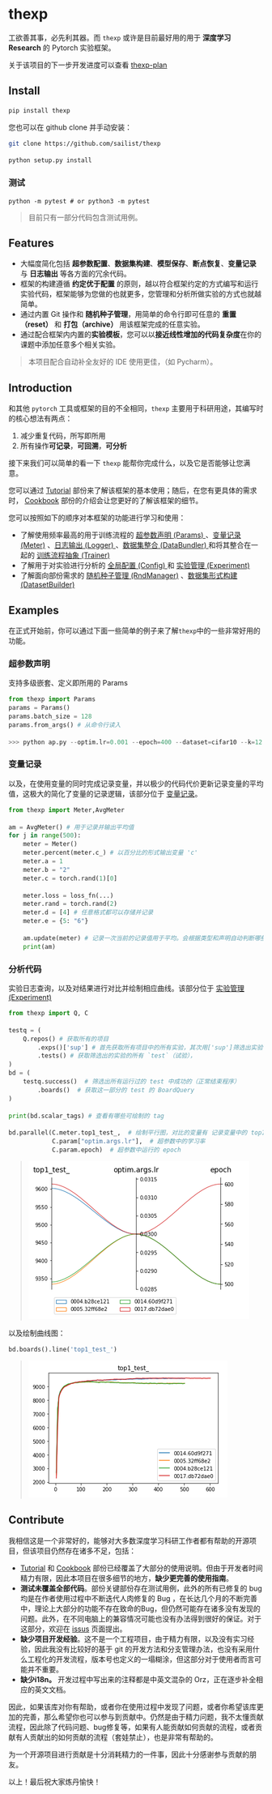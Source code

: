 # thexp

工欲善其事，必先利其器。而 `thexp` 或许是目前最好用的用于 **深度学习 Research** 的 Pytorch 实验框架。

关于该项目的下一步开发进度可以查看 [thexp-plan](https://github.com/sailist/thexp/projects/1)

## Install
```bash
pip install thexp
```

您也可以在 github clone 并手动安装：
```bash
git clone https://github.com/sailist/thexp

python setup.py install
```

### 测试

```
python -m pytest # or python3 -m pytest
```

> 目前只有一部分代码包含测试用例。

## Features

 - 大幅度简化包括 **超参数配置**、**数据集构建**、**模型保存**、**断点恢复**、**变量记录** 与 **日志输出** 等各方面的冗余代码。
 - 框架的构建遵循 **约定优于配置** 的原则，越以符合框架约定的方式编写和运行实验代码，框架能够为您做的也就更多，您管理和分析所做实验的方式也就越简单。
 - 通过内置 Git 操作和 **随机种子管理**，用简单的命令行即可任意的 **重置（reset）** 和 **打包（archive）** 用该框架完成的任意实验。
 - 通过配合框架内内置的**实验模板**，您可以以**接近线性增加的代码复杂度**在你的课题中添加任意多个相关实验。

> 本项目配合自动补全友好的 IDE 使用更佳，（如 Pycharm）。

## Introduction

和其他 `pytorch` 工具或框架的目的不全相同，`thexp` 主要用于科研用途，其编写时的核心想法有两点：

1. 减少重复代码，所写即所用
2. 所有操作**可记录**，**可回溯**，**可分析**


接下来我们可以简单的看一下 `thexp` 能帮你完成什么，以及它是否能够让您满意。


您可以通过 [Tutorial](https://sailist.github.io/thexp//tutorial/) 部份来了解该框架的基本使用；随后，在您有更具体的需求时， [Cookbook](https://sailist.github.io/thexp/cookbook/) 部份的介绍会让您更好的了解该框架的细节。

您可以按照如下的顺序对本框架的功能进行学习和使用：

 - 了解使用频率最高的用于训练流程的 [超参数声明 (Params) ](https://sailist.github.io/thexp/params) 、[变量记录 (Meter)](https://sailist.github.io/thexp/meter) 、[日志输出 (Logger) ](https://sailist.github.io/thexp/logger) 、[数据集整合 (DataBundler) ](https://sailist.github.io/thexp/bundler) 和将其整合在一起的 [训练流程抽象 (Trainer) ](https://sailist.github.io/thexp/trainer)
 - 了解用于对实验进行分析的 [全局配置 (Config) ](https://sailist.github.io/thexp/exp#全局配置) 和 [实验管理 (Experiment) ](https://sailist.github.io/thexp/exp)
 - 了解面向部份需求的 [随机种子管理 (RndManager)](https://sailist.github.io/thexp/rnd) 、[数据集形式构建 (DatasetBuilder)](https://sailist.github.io/thexp/builder)
## Examples

在正式开始前，你可以通过下面一些简单的例子来了解`thexp`中的一些非常好用的功能。


### 超参数声明
支持多级嵌套、定义即所用的 Params
```python 
from thexp import Params
params = Params()
params.batch_size = 128
params.from_args() # 从命令行读入

>>> python ap.py --optim.lr=0.001 --epoch=400 --dataset=cifar10 --k=12
```
### 变量记录

以及，在使用变量的同时完成记录变量，并以极少的代码代价更新记录变量的平均值，这极大的简化了变量的记录逻辑，该部分位于 [变量记录]([#变量记录](https://sailist.github.io/thexp/meter))。
```python
from thexp import Meter,AvgMeter

am = AvgMeter() # 用于记录并输出平均值
for j in range(500):
    meter = Meter()
    meter.percent(meter.c_) # 以百分比的形式输出变量 'c'
    meter.a = 1
    meter.b = "2"
    meter.c = torch.rand(1)[0]

    meter.loss = loss_fn(...)
    meter.rand = torch.rand(2)
    meter.d = [4] # 任意格式都可以存储并记录
    meter.e = {5: "6"}

    am.update(meter) # 记录一次当前的记录值用于平均。会根据类型和声明自动判断哪些可以求平均值。
    print(am)
```

### 分析代码

实验日志查询，以及对结果进行对比并绘制相应曲线。该部分位于 [实验管理 (Experiment) ](https://sailist.github.io/thexp/exp)


```python
from thexp import Q, C

testq = (
    Q.repos() # 获取所有的项目
        .exps()['sup'] # 首先获取所有项目中的所有实验，其次用['sup']筛选出实验命名为 `sup` 的实验
        .tests() # 获取筛选出的实验的所有 `test`（试验），
)
bd = (
    testq.success()  # 筛选出所有运行过的 test 中成功的（正常结束程序）
        .boards()  # 获取这一部分的 test 的 BoardQuery
)

print(bd.scalar_tags) # 查看有哪些可绘制的 tag

bd.parallel(C.meter.top1_test_,  # 绘制平行图，对比的变量有 记录变量中的 top1 准确率
            C.param["optim.args.lr"],  # 超参数中的学习率
            C.param.epoch)  # 超参数中运行的 epoch
```
> <img src="/img/query_parallel.png" alt="平行图">

以及绘制曲线图：
```python
bd.boards().line('top1_test_')
```
> <img src="/img/query_line.png" alt="线图">

## Contribute

我相信这是一个非常好的，能够对大多数深度学习科研工作者都有帮助的开源项目，但该项目仍然存在诸多不足，包括：

 - [Tutorial](https://sailist.github.io/thexp/tutorial/) 和 [Cookbook](https://sailist.github.io/thexp//cookbook/) 部份已经覆盖了大部分的使用说明。但由于开发者时间精力有限，因此本项目在很多细节的地方，**缺少更完善的使用指南**。
 - **测试未覆盖全部代码**。部份关键部份存在测试用例，此外的所有已修复的 bug 均是在作者使用过程中不断迭代人肉修复的 Bug ，在长达几个月的不断完善中，理论上大部分的功能不存在致命的Bug，但仍然可能存在诸多没有发现的问题。此外，在不同电脑上的兼容情况可能也没有办法得到很好的保证。对于这部分，欢迎在 [issus](https://github.com/sailist/thexp/issues) 页面提出。
 - **缺少项目开发经验**。这不是一个工程项目，由于精力有限，以及没有实习经验，因此我没有比较好的基于 git 的开发方法和分支管理办法，也没有采用什么工程化的开发流程，版本号也定义的一塌糊涂，但这部分对于使用者而言可能并不重要。
 - **缺少i18n。** 开发过程中写出来的注释都是中英文混杂的 Orz，正在逐步补全相应的英文文档。

因此，如果该库对你有帮助，或者你在使用过程中发现了问题，或者你希望该库更加的完善，那么希望你也可以参与到贡献中。仍然是由于精力问题，我不太懂贡献流程，因此除了代码问题、bug修复等，如果有人能贡献如何贡献的流程，或者贡献有人贡献出的如何贡献的流程（套娃禁止），也是非常有帮助的。

为一个开源项目进行贡献是十分消耗精力的一件事，因此十分感谢参与贡献的朋友。

以上！最后祝大家炼丹愉快！

